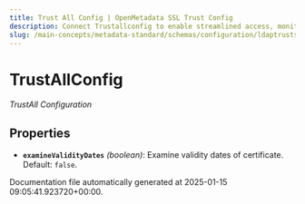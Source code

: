```yaml
---
title: Trust All Config | OpenMetadata SSL Trust Config
description: Connect Trustallconfig to enable streamlined access, monitoring, or search of enterprise data using secure and scalable integrations.
slug: /main-concepts/metadata-standard/schemas/configuration/ldaptruststoreconfig/trustallconfig
---
```


# TrustAllConfig

*TrustAll Configuration*

## Properties

- **`examineValidityDates`** *(boolean)*: Examine validity dates of certificate. Default: `false`.


Documentation file automatically generated at 2025-01-15 09:05:41.923720+00:00.
